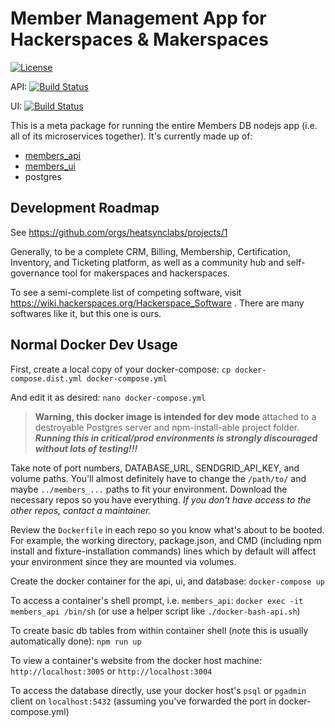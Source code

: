 # Member Management App for Hackerspaces & Makerspaces

[![License](https://img.shields.io/badge/License-Apache%202.0-blue.svg)](https://opensource.org/licenses/Apache-2.0)

API: [![Build Status](https://travis-ci.com/heatsynclabs/api.svg?token=SBSA1SGpDCdD2HrQ2zPH&branch=master)](https://travis-ci.com/heatsynclabs/api)

UI: [![Build Status](https://travis-ci.com/heatsynclabs/members_ui.svg?token=SBSA1SGpDCdD2HrQ2zPH&branch=master)](https://travis-ci.com/heatsynclabs/members_ui)

This is a meta package for running the entire Members DB nodejs app (i.e. all of its microservices together). It's currently made up of:

 - [members_api](https://github.com/heatsynclabs/api)
 - [members_ui](https://github.com/heatsynclabs/members_ui)
 - postgres

## Development Roadmap

See https://github.com/orgs/heatsynclabs/projects/1

Generally, to be a complete CRM, Billing, Membership, Certification, Inventory, and Ticketing platform, as well as a community hub and self-governance tool for makerspaces and hackerspaces.

To see a semi-complete list of competing software, visit https://wiki.hackerspaces.org/Hackerspace_Software . There are many softwares like it, but this one is ours.

## Normal Docker Dev Usage

First, create a local copy of your docker-compose:
`cp docker-compose.dist.yml docker-compose.yml`

And edit it as desired:
`nano docker-compose.yml`

  > **Warning, this docker image is intended for dev mode** attached to a destroyable Postgres server and npm-install-able project folder. ***Running this in critical/prod environments is strongly discouraged without lots of testing!!!***

Take note of port numbers, DATABASE_URL, SENDGRID_API_KEY, and volume paths. You'll almost definitely have to change the `/path/to/` and maybe `../members_...` paths to fit your environment. Download the necessary repos so you have everything. *If you don't have access to the other repos, contact a maintainer.*

Review the `Dockerfile` in each repo so you know what's about to be booted. For example, the working directory, package.json, and CMD (including npm install and fixture-installation commands) lines which by default will affect your environment since they are mounted via volumes.

Create the docker container for the api, ui, and database:
`docker-compose up`

To access a container's shell prompt, i.e. `members_api`:
`docker exec -it members_api /bin/sh` (or use a helper script like `./docker-bash-api.sh`)

To create basic db tables from within container shell (note this is usually automatically done):
`npm run up`

To view a container's website from the docker host machine: `http://localhost:3005` or `http://localhost:3004`

To access the database directly, use your docker host's `psql` or `pgadmin` client on `localhost:5432` (assuming you've forwarded the port in docker-compose.yml)
